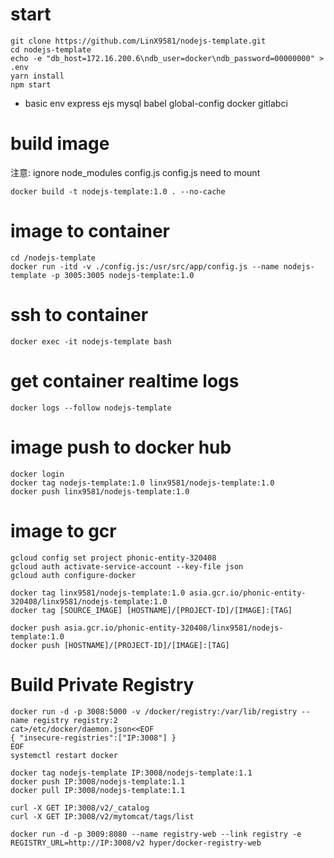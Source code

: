 # start
```
git clone https://github.com/LinX9581/nodejs-template.git
cd nodejs-template
echo -e "db_host=172.16.200.6\ndb_user=docker\ndb_password=00000000" > .env
yarn install
npm start
```
* basic env
express ejs mysql babel global-config docker gitlabci

# build image
注意: 
ignore node_modules config.js config.js need to mount
```
docker build -t nodejs-template:1.0 . --no-cache
```

# image to container
```
cd /nodejs-template
docker run -itd -v ./config.js:/usr/src/app/config.js --name nodejs-template -p 3005:3005 nodejs-template:1.0
```
# ssh to container
```
docker exec -it nodejs-template bash
```
# get container realtime logs
```
docker logs --follow nodejs-template
```
# image push to docker hub
```
docker login
docker tag nodejs-template:1.0 linx9581/nodejs-template:1.0
docker push linx9581/nodejs-template:1.0
```
# image to gcr
```
gcloud config set project phonic-entity-320408
gcloud auth activate-service-account --key-file json
gcloud auth configure-docker

docker tag linx9581/nodejs-template:1.0 asia.gcr.io/phonic-entity-320408/linx9581/nodejs-template:1.0
docker tag [SOURCE_IMAGE] [HOSTNAME]/[PROJECT-ID]/[IMAGE]:[TAG]

docker push asia.gcr.io/phonic-entity-320408/linx9581/nodejs-template:1.0
docker push [HOSTNAME]/[PROJECT-ID]/[IMAGE]:[TAG]

```

# Build Private Registry
```
docker run -d -p 3008:5000 -v /docker/registry:/var/lib/registry --name registry registry:2
cat>/etc/docker/daemon.json<<EOF
{ "insecure-registries":["IP:3008"] }
EOF
systemctl restart docker

docker tag nodejs-template IP:3008/nodejs-template:1.1
docker push IP:3008/nodejs-template:1.1
docker pull IP:3008/nodejs-template:1.1

curl -X GET IP:3008/v2/_catalog
curl -X GET IP:3008/v2/mytomcat/tags/list

docker run -d -p 3009:8080 --name registry-web --link registry -e REGISTRY_URL=http://IP:3008/v2 hyper/docker-registry-web
```